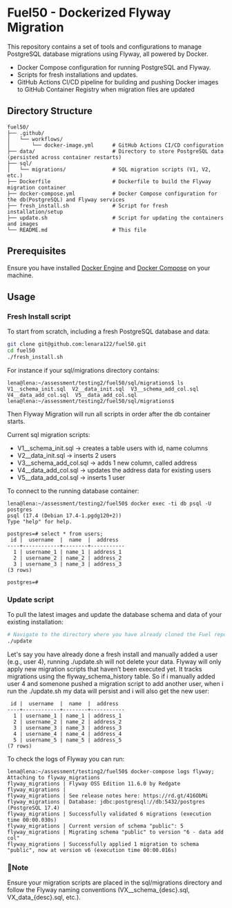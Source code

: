 # Fuel50 - Dockerized Flyway Migration
This repository contains a set of tools and configurations to manage PostgreSQL database migrations using Flyway, all powered by Docker.
- Docker Compose configuration for running PostgreSQL and Flyway.
- Scripts for fresh installations and updates.
- GitHub Actions CI/CD pipeline for building and pushing Docker images to GitHub Container Registry when migration files are updated
## Directory Structure

```
fuel50/
├── .github/
│   └── workflows/
│       └── docker-image.yml      # GitHub Actions CI/CD configuration
├── data/                         # Directory to store PostgreSQL data (persisted across container restarts)
├── sql/
│   └── migrations/               # SQL migration scripts (V1, V2, etc.)
├── Dockerfile                    # Dockerfile to build the Flyway migration container
├── docker-compose.yml            # Docker Compose configuration for the db(PostgreSQL) and Flyway services
├── fresh_install.sh              # Script for fresh installation/setup
├── update.sh                     # Script for updating the containers and images
└── README.md                     # This file
```

## Prerequisites

Ensure you have installed [Docker Engine](https://docs.docker.com/engine/install/) and [Docker Compose](https://docs.docker.com/compose/install/) on your machine.

## Usage

### **Fresh Install script**

To start from scratch, including a fresh PostgreSQL database and data:

```bash
git clone git@github.com:lenara122/fuel50.git
cd fuel50
./fresh_install.sh
```

For instance if your sql/migrations directory contains:
```
lena@lena:~/assessment/testing2/fuel50/sql/migrations$ ls
V1__schema_init.sql  V2__data_init.sql  V3__schema_add_col.sql  V4__data_add_col.sql  V5__data_add_col.sql
lena@lena:~/assessment/testing2/fuel50/sql/migrations$ 
```
Then Flyway Migration will run all scripts in order after the db container starts.

Current sql migration scripts:
- V1__schema_init.sql      -> creates a table users with id, name columns
- V2__data_init.sql        -> inserts 2 users
- V3__schema_add_col.sql   -> adds 1 new column, called address
- V4__data_add_col.sql     -> updates the address data for existing users
- V5__data_add_col.sql     -> inserts 1 user

To connect to the running database container:
```
lena@lena:~/assessment/testing2/fuel50$ docker exec -ti db psql -U postgres
psql (17.4 (Debian 17.4-1.pgdg120+2))
Type "help" for help.

postgres=# select * from users;
 id |  username  |  name  |  address  
----+------------+--------+-----------
  1 | username_1 | name_1 | address_1
  2 | username_2 | name_2 | address_2
  3 | username_3 | name_3 | address_3
(3 rows)

postgres=# 

```
### **Update script**

To pull the latest images and update the database schema and data of your existing installation:
```bash
# Navigate to the directory where you have already cloned the Fuel repository., e.g cd ~/fuel50
./update
```
Let's say you have already done a fresh install and manually added a user (e.g., user 4), running ./update.sh
will not delete your data. Flyway will only apply new migration scripts that haven’t been executed yet.
It tracks migrations using the flyway_schema_history table. So if i manually added user 4 and somenone pushed a
migration script to add another user, when i run the ./update.sh my data will persist and i will also get the new user:
```
 id |  username  |  name  |  address  
----+------------+--------+-----------
  1 | username_1 | name_1 | address_1
  2 | username_2 | name_2 | address_2
  3 | username_3 | name_3 | address_3
  4 | username_4 | name_4 | address_4
  5 | username_5 | name_5 | address_5
(7 rows)
```
To check the logs of Flyway you can run:
```
lena@lena:~/assessment/testing2/fuel50$ docker-compose logs flyway;
Attaching to flyway_migrations
flyway_migrations | Flyway OSS Edition 11.6.0 by Redgate
flyway_migrations | 
flyway_migrations | See release notes here: https://rd.gt/416ObMi
flyway_migrations | Database: jdbc:postgresql://db:5432/postgres (PostgreSQL 17.4)
flyway_migrations | Successfully validated 6 migrations (execution time 00:00.030s)
flyway_migrations | Current version of schema "public": 5
flyway_migrations | Migrating schema "public" to version "6 - data add col"
flyway_migrations | Successfully applied 1 migration to schema "public", now at version v6 (execution time 00:00.016s)
```
### 📝**Note**
Ensure your migration scripts are placed in the sql/migrations directory and follow the Flyway naming conventions (VX__schema_{desc}.sql, VX_data_{desc}.sql, etc.).


